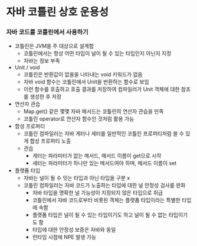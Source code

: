 # 자바 코틀린 상호 운용성

### 자바 코드를 코틀린에서 사용하기
- 코틀린은 JVM을 주 대상으로 설계함
  - 코틀린에서는 항상 어떤 타입이 널이 될 수 있는 타입인지 아닌지 지정
  - 자바는 정보 부족
- Unit / void
  - 코틀린은 반환값이 없을을 나타내는 void 키워드가 없음
  - 자바 void 함수는 코틀린에서 Unit을 반환하는 함수로 보임
  - 이런 함수를 호출하고 호출 결과를 저장하여 컴파일러가 Unit 객체에 대한 참조를 생성한 후 저장
- 연산자 관습
  - Map.get() 같은 몇몇 자바 메서드는 코틀린의 연산자 관습을 만족
  - 코틀린 operator로 연산자 함수인 것처럼 활용 가능
- 합성 프로퍼티
  - 코틀린 컴파일러는 자바 게터나 세터를 일반적인 코틀린 프로퍼티처럼 쓸 수 있게 합성 프로퍼티 노출
  - 관습
    - 게터는 파라미터가 없는 메서드, 매서드 이름이 get으로 시작
    - 세터는 파라미터가 하나만 있는 메서드여야 하며, 메서드 이름이 set
- 플랫폼 타입
  - 자바는 널이 될 수 잇는 타입과 아닌 타입을 구분 x
  - 코틀린 컴파일러는 자바 코드가 노출하는 타입에 대한 널 안정성 검사를 완화
    - 자바 타입을 명확한 널 가능성이 지정되지 않은 타입으로 취급
    - 코틀린에서 자바 코드로부터 비롯된 객체는 플랫폼 타입이라는 특별한 타입에 속함
    - 플랫폼 타입은 널이 될 수 있는 타입이기도 하고 널이 될 수 없는 타입이기도 함
    - 타입에 대한 안정성 보증은 자바와 동일
    - 런타임 시점에 NPE 발생 가능
